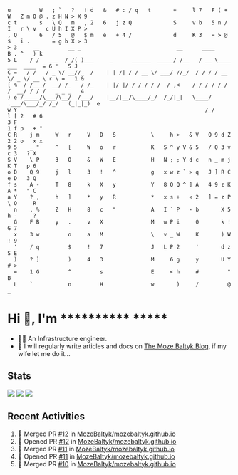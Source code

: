 ```text
u         W   ; `   ?   ! d   &   # : / q   t       +     l 7   F ( + W   Z m O @ . z H N > X 9  
c t       s   \ Q   m   , 2   6   j z Q             S     v b   5 n / I   r \ v   c U h I X P >  
, Q       6   / 5   @   $ m   e   + 4 /             d     K 3   = > @ $   i .       = g b X > 3  
> 3     __         __ _                              __      ____                  B . ^   ) k   
5 L    / /   ___  / /( )___     _      ______  _____/ /__   / __ \____  ___  ____  = 6 '   5 J   
C =   / /   / _ \/ __//_  /    | | /| / / __ \/ ___/ //_/  / / / / __ \/ _ \/ __ \ r \ =   1 &   
[ %  / /___/  __/ /_   / /_    | |/ |/ / /_/ / /  / ,<    / /_/ / /_/ /  __/ / / /   _ _ _   4   
) e /_____/\___/\__/  /___/    |__/|__/\____/_/  /_/|_|   \____/ .___/\___/_/ /_/   (_|_|_)  e   
w Y                                                           /_/                  l [ 2   # 6   
3 F                                                                                1 f p   + "   
C R    j m     W   r     V   D   S           \     h >   & V   O 9 d Z             2 2 o   x x   
9 5    _ "     ^   [     W   o   r           K   S ^ y V & 5   / Q 3 v               c 3   ? X   
S V    \ P     3   O     &   W   E           H   N ; ; Y d c   n _ m j               K T   p 6   
o D    Q 9     j   l     3   !   ^           g   x w z ` > q   J ] R C               e D   3 Q   
f s    A -     T   8     k   X   y           Y   8 Q Q ^ ] A   4 9 z K               A *   " C   
a Y    ? ,     h   ]     *   y   R           *   x s +   < 2   ] = z P               \ O     R   
  n    , %     Z   H     8   c   "           A   I ` P   - b       X 5               h -     ?   
  G    F B     y   .     v   X               M   w P i     0       k !               G 7         
  x    3 w         o     a   M               \   v _ W     K       ) W               ! 9         
  '    / q         $     !   7               J   L P 2     '       d z               S E         
  )    ? ]         )     4   3               M     6 g     y       U Y               # >         
  =    1 G         ^         s               E     < h     #         "               B          
  L    `           o         H               w       )     /         @               _           
```

# Hi 👋, I'm ********** *****

- 👨‍💻 An Infrastructure engineer.
- 📝 I will regularly write articles and docs on [The Moze Baltyk Blog](https://mozebaltyk.github.io), if my wife let me do it...

## Stats

![](https://github-profile-summary-cards.vercel.app/api/cards/profile-details?username=mozebaltyk&theme=onedark)
![](https://github-profile-summary-cards.vercel.app/api/cards/stats?username=mozebaltyk&theme=onedark)
![](https://github-profile-summary-cards.vercel.app/api/cards/productive-time?username=mozebaltyk&theme=onedark)

## Recent Activities

<!--RECENT_ACTIVITY:start-->
1. 🎉 Merged PR [#12](https://github.com/MozeBaltyk/mozebaltyk.github.io/pull/12) in [MozeBaltyk/mozebaltyk.github.io](https://github.com/MozeBaltyk/mozebaltyk.github.io)<br>
2. 💪 Opened PR [#12](https://github.com/MozeBaltyk/mozebaltyk.github.io/pull/12) in [MozeBaltyk/mozebaltyk.github.io](https://github.com/MozeBaltyk/mozebaltyk.github.io)<br>
3. 🎉 Merged PR [#11](https://github.com/MozeBaltyk/mozebaltyk.github.io/pull/11) in [MozeBaltyk/mozebaltyk.github.io](https://github.com/MozeBaltyk/mozebaltyk.github.io)<br>
4. 💪 Opened PR [#11](https://github.com/MozeBaltyk/mozebaltyk.github.io/pull/11) in [MozeBaltyk/mozebaltyk.github.io](https://github.com/MozeBaltyk/mozebaltyk.github.io)<br>
5. 🎉 Merged PR [#10](https://github.com/MozeBaltyk/mozebaltyk.github.io/pull/10) in [MozeBaltyk/mozebaltyk.github.io](https://github.com/MozeBaltyk/mozebaltyk.github.io)<br>
<!--RECENT_ACTIVITY:end-->


<!--
**MorzeBaltyk/MorzeBaltyk** is a ✨ _special_ ✨ repository because its `README.md` (this file) appears on your GitHub profile.

Here are some ideas to get you started:

- 🔭 I’m currently working on my blog and a ansible collection 
- 🌱 I’m currently learning too much staffs at the same time
- 👯 I’m looking to collaborate on nothing for the moment...
- 🤔 I’m looking for help with hosting a blog in cloud
- 💬 Ask me about the weather
- 📫 How to reach me: on github
- ⚡ Fun fact: I am not funny guy
-->
